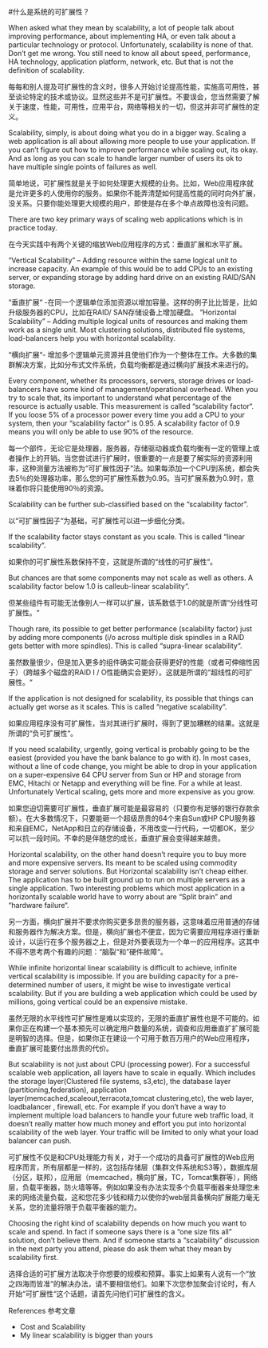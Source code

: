 #什么是系统的可扩展性？

When asked what they mean by scalability, a lot of people talk about improving performance, about implementing HA, or even talk about a particular technology or protocol. Unfortunately, scalability is none of that. Don’t get me wrong. You still need to know all about speed, performance, HA technology, application platform, network, etc. But that is not the definition of scalability.

   每每和别人提及可扩展性的含义时，很多人开始讨论提高性能，实施高可用性，甚至谈论特定的技术或协议。显然这些并不是可扩展性。不要误会，您当然需要了解关于速度，性能，可用性，应用平台，网络等相关的一切，但这并非可扩展性的定义。
   
Scalability, simply, is about doing what you do in a bigger way. Scaling a web application is all about allowing more people to use your application. If you can’t figure out how to improve performance while scaling out, its okay. And as long as you can scale to handle larger number of users its ok to have multiple single points of failures as well.

   简单地说，可扩展性就是关于如何处理更大规模的业务。比如，Web应用程序就是允许更多的人使用你的服务。如果你不能弄清楚如何提高性能的同时向外扩展，没关系。只要你能处理更大规模的用户，即使是存在多个单点故障也没有问题。
   
There are two key primary ways of scaling web applications which is in practice today.

  在今天实践中有两个关键的缩放Web应用程序的方式：垂直扩展和水平扩展。
  
“Vertical Scalability” – Adding resource within the same logical unit to increase capacity. An example of this would be to add CPUs to an existing server, or expanding storage by adding hard drive on an existing RAID/SAN storage.
   
   “垂直扩展“ -在同一个逻辑单位添加资源以增加容量。这样的例子比比皆是，比如升级服务器的CPU，比如在RAID/ SAN存储设备上增加硬盘。
“Horizontal Scalability” – Adding multiple logical units of resources and making them work as a single unit. Most clustering solutions, distributed file systems, load-balancers help you with horizontal scalability.

   “横向扩展“- 增加多个逻辑单元资源并且使他们作为一个整体在工作。大多数的集群解决方案，比如分布式文件系统，负载均衡都是通过横向扩展技术来进行的。
   
Every component, whether its processors, servers, storage drives or load-balancers have some kind of management/operational overhead. When you try to scale that, its important to understand what percentage of the resource is actually usable. This measurement is called “scalability factor“. If you loose 5% of a processor power every time you add a CPU to your system, then your “scalability factor” is 0.95. A scalability factor of 0.9 means you will only be able to use 90% of the resource.

   每一个部件，无论它是处理器，服务器，存储驱动器或负载均衡有一定的管理上或者操作上的开销。当您尝试进行扩展时，很重要的一点是要了解实际的资源利用率，这种测量方法被称为“可扩展性因子“法。如果每添加一个CPU到系统，都会失去5％的处理器功率，那么您的可扩展性系数为0.95。当可扩展系数为0.9时，意味着你将只能使用90％的资源。
   
Scalability can be further sub-classified based on the “scalability factor”.
       
   以“可扩展性因子“为基础，可扩展性可以进一步细化分类。
   
If the scalability factor stays constant as you scale. This is called “linear scalability“.

   如果你的可扩展性系数保持不变，这就是所谓的“线性的可扩展性“。
   
But chances are that some components may not scale as well as others. A scalability factor below 1.0 is calleub-linear scalability“.

   但某些组件有可能无法像别人一样可以扩展，该系数低于1.0的就是所谓“分线性可扩展性。“
   
Though rare, its possible to get better performance (scalability factor) just by adding more components (i/o across multiple disk spindles in a RAID gets better with more spindles). This is called “supra-linear scalability“.

   虽然数量很少，但是加入更多的组件确实可能会获得更好的性能（或者可伸缩性因子）（跨越多个磁盘的RAID I / O性能确实会更好）。这就是所谓的“超线性的可扩展性。“
   
If the application is not designed for scalability, its possible that things can actually get worse as it scales. This is called “negative scalability“.

   如果应用程序没有可扩展性，当对其进行扩展时，得到了更加糟糕的结果。这就是所谓的“负可扩展性“。
   
If you need scalability, urgently, going vertical is probably going to be the easiest (provided you have the bank balance to go with it). In most cases, without a line of code change, you might be able to drop in your application on a super-expensive 64 CPU server from Sun or HP and storage from EMC, Hitachi or Netapp and everything will be fine. For a while at least. Unfortunately Vertical scaling, gets more and more expensive as you grow.
   
   如果您迫切需要可扩展性，垂直扩展可能是最容易的（只要你有足够的银行存款余额）。在大多数情况下，只要能砸一个超级昂贵的64个来自Sun或HP CPU服务器和来自EMC，NetApp和日立的存储设备，不用改变一行代码，一切都OK，至少可以抗一段时间。不幸的是伴随您的成长，垂直扩展会变得越来越贵。
   
Horizontal scalability, on the other hand doesn’t require you to buy more and more expensive servers. Its meant to be scaled using commodity storage and server solutions. But Horizontal scalability isn’t cheap either. The application has to be built ground up to run on multiple servers as a single application. Two interesting problems which most application in a horizontally scalable world have to worry about are “Split brain” and “hardware failure“.
        
   另一方面，横向扩展并不要求你购买更多昂贵的服务器，这意味着应用普通的存储和服务器作为解决方案。但是，横向扩展也不便宜，因为它需要应用程序进行重新设计，以运行在多个服务器之上，但是对外要表现为一个单一的应用程序。这其中不得不思考两个有趣的问题：“脑裂“和”硬件故障“。
        
While infinite horizontal linear scalability is difficult to achieve, infinite vertical scalability is impossible. If you are building capacity for a pre-determined number of users, it might be wise to investigate vertical scalability. But if you are building a web application which could be used by millions, going vertical could be an expensive mistake.

   虽然无限的水平线性可扩展性是难以实现的，无限的垂直扩展性也是不可能的。如果你正在构建一个基本预先可以确定用户数量的系统，调查和应用垂直扩扩展可能是明智的选择。但是，如果你正在建设一个可用于数百万用户的Web应用程序，垂直扩展可能要付出昂贵的代价。
        
But scalability is not just about CPU (processing power). For a successful scalable web application, all layers have to scale in equally. Which includes the storage layer(Clustered file systems, s3,etc), the database layer (partitioning,federation), application layer(memcached,scaleout,terracota,tomcat clustering,etc), the web layer, loadbalancer , firewall, etc. For example if you don’t have a way to implement multiple load balancers to handle your future web traffic load, it doesn’t really matter how much money and effort you put into horizontal scalability of the web layer. Your traffic will be limited to only what your load balancer can push.

   可扩展性不仅是和CPU处理能力有关，对于一个成功的具备可扩展性的Web应用程序而言，所有层都是一样的，这包括存储层（集群文件系统和S3等），数据库层（分区，联邦），应用层（memcached，横向扩展，TC，Tomcat集群等），网络层，负载平衡器，防火墙等等。例如如果没有办法实现多个负载平衡器来处理您未来的网络流量负载，这和您花多少钱和精力以使你的web层具备横向扩展能力毫无关系，您的流量将限于负载平衡器的能力。
        
Choosing the right kind of scalability depends on how much you want to scale and spend. In fact if someone says there is a “one size fits all” solution, don’t believe them. And if someone starts a “scalability” discussion in the next party you attend, please do ask them what they mean by scalability first.
   
   选择合适的可扩展方法取决于你想要的规模和预算。事实上如果有人说有一个“放之四海而皆准“的解决办法，请不要相信他们。如果下次您参加聚会讨论时，有人开始“可扩展性“这个话题，请首先问他们可扩展性的含义。
        
References
参考文章

-  Cost and Scalability
- My linear scalability is bigger than yours